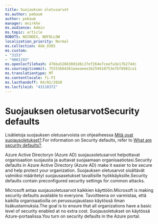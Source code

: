 ```yaml
---
title: Suojauksen oletusarvot
ms.author: pebaum
author: pebaum
manager: mnirkhe
ms.audience: Admin
ms.topic: article
ROBOTS: NOINDEX, NOFOLLOW
localization_priority: Normal
ms.collection: Adm_O365
ms.custom:
- "3153"
- "9001193"
ms.openlocfilehash: 47bba526630d1d8c27ef264e7ceefa3e17b274dc
ms.sourcegitcommit: 75553b64261eaeaeee16259410753e7bf8982ca1
ms.translationtype: MT
ms.contentlocale: fi-FI
ms.lasthandoff: 04/02/2020
ms.locfileid: "43118372"
---
```

# <a name="security-defaults"></a><span data-ttu-id="ad054-102">Suojauksen oletusarvot</span><span class="sxs-lookup"><span data-stu-id="ad054-102">Security defaults</span></span>

<span data-ttu-id="ad054-103">Lisätietoja suojauksen oletusarvoista on ohjeaiheessa [Mitä ovat suojausoletukset?](https://docs.microsoft.com/azure/active-directory/conditional-access/concept-conditional-access-security-defaults).</span><span class="sxs-lookup"><span data-stu-id="ad054-103">For information on Security defaults, refer to [What are security defaults?](https://docs.microsoft.com/azure/active-directory/conditional-access/concept-conditional-access-security-defaults).</span></span>

<span data-ttu-id="ad054-104">Azure Active Directoryn (Azure AD) suojausoletusarvot helpottavat organisaation suojausta ja auttavat suojaamaan organisaatiotasi.</span><span class="sxs-lookup"><span data-stu-id="ad054-104">Security defaults in Azure Active Directory (Azure AD) make it easier to be secure and help protect your organization.</span></span> <span data-ttu-id="ad054-105">Suojauksen oletusarvot sisältävät valmiiksi määritetyt suojausasetukset tavallisille hyökkäyksille.</span><span class="sxs-lookup"><span data-stu-id="ad054-105">Security defaults contain preconfigured security settings for common attacks.</span></span>

<span data-ttu-id="ad054-106">Microsoft antaa suojausoletusarvot kaikkien käyttöön.</span><span class="sxs-lookup"><span data-stu-id="ad054-106">Microsoft is making security defaults available to everyone.</span></span> <span data-ttu-id="ad054-107">Tavoitteena on varmistaa, että kaikilla organisaatioilla on perussuojaustaso käytössä ilman lisäkustannuksia.</span><span class="sxs-lookup"><span data-stu-id="ad054-107">The goal is to ensure that all organizations have a basic level of security enabled at no extra cost.</span></span> <span data-ttu-id="ad054-108">Suojausoletukset on käytössä Azure-portaalissa.</span><span class="sxs-lookup"><span data-stu-id="ad054-108">You turn on security defaults in the Azure portal.</span></span>
